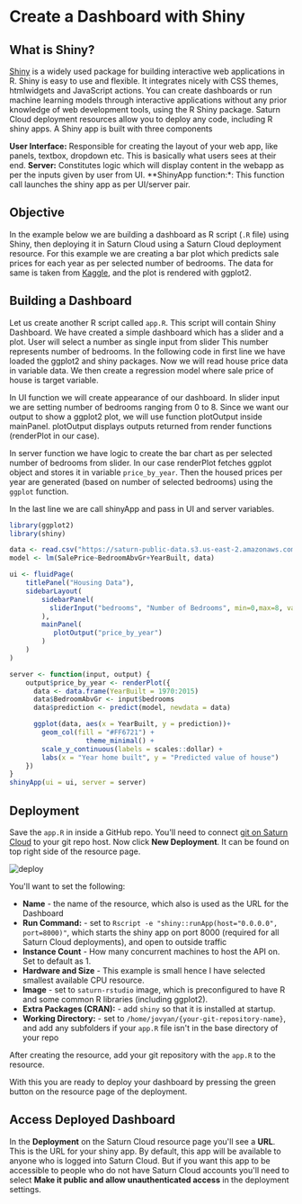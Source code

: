 # Create a Dashboard with Shiny

## What is Shiny?

<a href="https://shiny.rstudio.com/" target='_blank' rel='noopener'>Shiny</a> is a widely used package for building interactive web applications in R. Shiny is easy to use and flexible. It integrates nicely with CSS themes, htmlwidgets and JavaScript actions.
You can create dashboards or run machine learning models through interactive applications without any prior knowledge of web development tools, using the R Shiny package. Saturn Cloud deployment resources allow you to deploy any code, including R shiny apps. A Shiny app is built with three components

**User Interface:** Responsible for creating the layout of your web app, like panels, textbox, dropdown etc. This is basically what users sees at their end.
**Server:** Constitutes logic which will display content in the webapp as per the inputs given by user from UI.
**ShinyApp function:*: This function call launches the shiny app as per UI/server pair.

## Objective

In the example below we are building a dashboard as R script (`.R` file) using Shiny, then deploying it in Saturn Cloud using a Saturn Cloud deployment resource. For this example we are creating a bar plot which predicts sale prices for each year as per selected number of bedrooms. The data for same is taken from [Kaggle](https://www.kaggle.com/c/house-prices-advanced-regression-techniques/data), and the plot is rendered with ggplot2.

## Building a Dashboard

Let us create another R script called `app.R`. This script will contain Shiny Dashboard. We have created a simple dashboard which has a slider and a plot.
User will select a number as single input from slider This number represents number of bedrooms. In the following code in first line we have loaded the ggplot2 and shiny packages.
Now we will read house price data in variable data. We then create a regression model where sale price of house is target variable.

In UI function we will create appearance of our dashboard. In slider input we are setting number of bedrooms ranging from 0 to 8.
Since we want our output to show a ggplot2 plot, we will use function plotOutput inside mainPanel.
plotOutput displays outputs returned from render functions (renderPlot in our case).

In server function we have logic to create the bar chart as per selected number of bedrooms from slider.
In our case renderPlot fetches ggplot object and stores it in variable `price_by_year`. Then the housed prices per year are generated (based on number of selected bedrooms) using the `ggplot` function.

In the last line we are call shinyApp and pass in UI and server variables.

```R
library(ggplot2)
library(shiny)

data <- read.csv("https://saturn-public-data.s3.us-east-2.amazonaws.com/examples/dashboard/housePriceData.csv")
model <- lm(SalePrice~BedroomAbvGr+YearBuilt, data)

ui <- fluidPage(
    titlePanel("Housing Data"),
    sidebarLayout(
        sidebarPanel(
          sliderInput("bedrooms", "Number of Bedrooms", min=0,max=8, value=3,step=1)
        ),
        mainPanel(
           plotOutput("price_by_year")
        )
    )
)

server <- function(input, output) {
    output$price_by_year <- renderPlot({
      data <- data.frame(YearBuilt = 1970:2015)
      data$BedroomAbvGr <- input$bedrooms
      data$prediction <- predict(model, newdata = data)

      ggplot(data, aes(x = YearBuilt, y = prediction))+
        geom_col(fill = "#FF6721") +
                   theme_minimal() +
        scale_y_continuous(labels = scales::dollar) +
        labs(x = "Year home built", y = "Predicted value of house")
    })
}
shinyApp(ui = ui, server = server)
```

## Deployment

Save the `app.R` in inside a GitHub repo. You'll need to connect [git on Saturn Cloud](https://saturncloud.io/docs/docs/user-guide/using-saturn-cloud/gitrepo/) to your git repo host. Now click **New Deployment**. It can be found on top right side of the resource page.

![deploy](https://saturn-public-assets.s3.us-east-2.amazonaws.com/example-resources/plumber_deployment.png "doc-image")

You'll want to set the following:

* **Name** - the name of the resource, which also is used as the URL for the Dashboard
* **Run Command:** - set to `Rscript -e "shiny::runApp(host="0.0.0.0", port=8000)"`, which starts the shiny app on port 8000 (required for all Saturn Cloud deployments), and open to outside traffic
* **Instance Count** - How many concurrent machines to host the API on. Set to default as 1.
* **Hardware and Size** - This example is small hence I have selected smallest available CPU resource.
* **Image** - set to `saturn-rstudio` image, which is preconfigured to have R and some common R libraries (including ggplot2).
* **Extra Packages (CRAN):** - add `shiny` so that it is installed at startup.
* **Working Directory:** - set to `/home/jovyan/{your-git-repository-name}`, and add any subfolders if your `app.R` file isn't in the base directory of your repo

After creating the resource, add your git repository with the `app.R` to the resource.

With this you are ready to deploy your dashboard by pressing the green button on the resource page of the deployment.

## Access Deployed Dashboard

In the **Deployment** on the Saturn Cloud resource page you'll see a **URL**. This is the URL for your shiny app. By default, this app will be available to anyone who is logged into Saturn Cloud. But if you want this app to be accessible to people who do not have Saturn Cloud accounts you'll need to select **Make it public and allow unauthenticated access** in the deployment settings.
